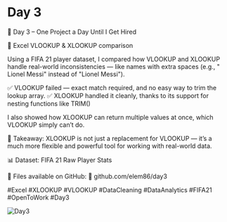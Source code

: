 # Day 3

🎯 Day 3 – One Project a Day Until I Get Hired

🧩 Excel VLOOKUP & XLOOKUP comparison

Using a FIFA 21 player dataset, I compared how VLOOKUP and XLOOKUP handle real-world inconsistencies — like names with extra spaces (e.g., " Lionel Messi" instead of "Lionel Messi").

✅ VLOOKUP failed — exact match required, and no easy way to trim the lookup array.
✅ XLOOKUP handled it cleanly, thanks to its support for nesting functions like TRIM()

I also showed how XLOOKUP can return multiple values at once, which VLOOKUP simply can’t do.

🧠 Takeaway: XLOOKUP is not just a replacement for VLOOKUP — it’s a much more flexible and powerful tool for working with real-world data.

📊 Dataset: FIFA 21 Raw Player Stats

📂 Files available on GitHub:
🔗 github.com/elem86/day3

#Excel #XLOOKUP #VLOOKUP #DataCleaning #DataAnalytics #FIFA21 #OpenToWork #Day3

![Day3](https://github.com/user-attachments/assets/cbd589c4-8ce9-44dd-a7c9-613301be1bc5)
